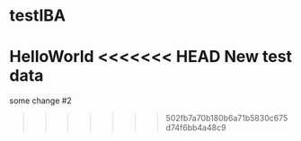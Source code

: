 # testIBA
HelloWorld
<<<<<<< HEAD
New test data
=======
some change #2
>>>>>>> 502fb7a70b180b6a71b5830c675d74f6bb4a48c9
